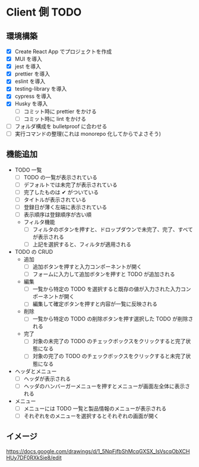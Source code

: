 # Client 側 TODO

## 環境構築

- [x] Create React App でプロジェクトを作成
- [x] MUI を導入
- [x] jest を導入
- [x] prettier を導入
- [x] eslint を導入
- [x] testing-library を導入
- [x] cypress を導入
- [x] Husky を導入
  - [ ] コミット時に prettier をかける
  - [ ] コミット時に lint をかける
- [ ] フォルダ構成を bulletproof に合わせる
- [ ] 実行コマンドの整理(これは monorepo 化してからでよさそう)

## 機能追加

- TODO 一覧
  - [ ] TODO の一覧が表示されている
  - [ ] デフォルトでは未完了が表示されている
  - [ ] 完了したものは ✔ がついている
  - [ ] タイトルが表示されている
  - [ ] 登録日が薄く左端に表示されている
  - [ ] 表示順序は登録順序が古い順
  - フィルタ機能
    - [ ] フィルタのボタンを押すと、ドロップダウンで未完了、完了、すべてが表示される
    - [ ] 上記を選択すると、フィルタが適用される
- TODO の CRUD
  - 追加
    - [ ] 追加ボタンを押すと入力コンポーネントが開く
    - [ ] フォームに入力して追加ボタンを押すと TODO が追加される
  - 編集
    - [ ] 一覧から特定の TODO を選択すると既存の値が入力された入力コンポーネントが開く
    - [ ] 編集して確定ボタンを押すと内容が一覧に反映される
  - 削除
    - [ ] 一覧から特定の TODO の削除ボタンを押す選択した TODO が削除される
  - 完了
    - [ ] 対象の未完了の TODO のチェックボックスをクリックすると完了状態になる
    - [ ] 対象の完了の TODO のチェックボックスをクリックすると未完了状態になる
- ヘッダとメニュー
  - [ ] ヘッダが表示される
  - [ ] ヘッダのハンバーガーメニューを押すとメニューが画面左全体に表示される
- メニュー
  - [ ] メニューには TODO 一覧と製品情報のメニューが表示される
  - [ ] それぞれをのメニューを選択するとそれぞれの画面が開く

## イメージ

https://docs.google.com/drawings/d/1_5NpFjfbShMcqGXSX_IsVscqObXCHHUy7DF0RXkSie8/edit
